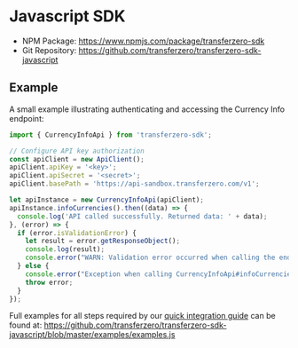 # Javascript SDK

- NPM Package: https://www.npmjs.com/package/transferzero-sdk
- Git Repository: https://github.com/transferzero/transferzero-sdk-javascript

## Example

A small example illustrating authenticating and accessing the Currency Info endpoint:

```js
import { CurrencyInfoApi } from 'transferzero-sdk';

// Configure API key authorization
const apiClient = new ApiClient();
apiClient.apiKey = '<key>';
apiClient.apiSecret = '<secret>';
apiClient.basePath = 'https://api-sandbox.transferzero.com/v1';

let apiInstance = new CurrencyInfoApi(apiClient);
apiInstance.infoCurrencies().then((data) => {
  console.log('API called successfully. Returned data: ' + data);
}, (error) => {
  if (error.isValidationError) {
    let result = error.getResponseObject();
    console.log(result);
    console.error("WARN: Validation error occurred when calling the endpoint");
  } else {
    console.error("Exception when calling CurrencyInfoApi#infoCurrencies");
    throw error;
  }
});
```

Full examples for all steps required by our [quick integration guide](../quick-integration.md) can be found at: https://github.com/transferzero/transferzero-sdk-javascript/blob/master/examples/examples.js
